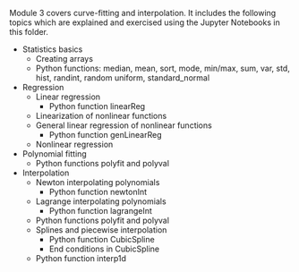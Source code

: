 Module 3 covers curve-fitting and interpolation. It includes the following topics which are explained and exercised using the Jupyter Notebooks in this folder.
* Statistics basics
  * Creating arrays
  * Python functions: median, mean, sort, mode, min/max, sum, var, std, hist, randint, random uniform, standard_normal
* Regression
  * Linear regression
    * Python function linearReg
  * Linearization of nonlinear functions
  * General linear regression of nonlinear functions
    * Python function genLinearReg
  * Nonlinear regression
* Polynomial fitting
  * Python functions polyfit and polyval
* Interpolation
  * Newton interpolating polynomials
    * Python function newtonInt
  * Lagrange interpolating polynomials 
    * Python function lagrangeInt
  * Python functions polyfit and polyval
  * Splines and piecewise interpolation
    * Python function CubicSpline
    * End conditions in CubicSpline
  * Python function interp1d

